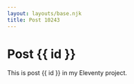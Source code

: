 ```yaml
---
layout: layouts/base.njk
title: Post 10243
---
```


# Post {{ id }}

This is post {{ id }} in my Eleventy project.
